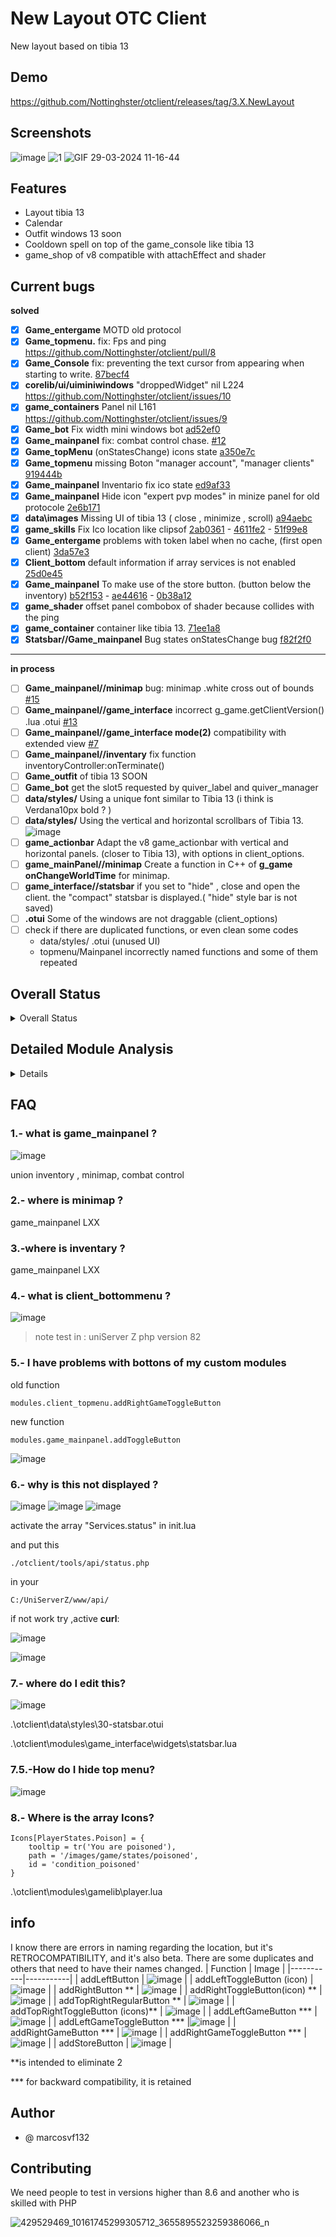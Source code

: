 # New Layout OTC Client

New layout based on tibia 13

## Demo

https://github.com/Nottinghster/otclient/releases/tag/3.X.NewLayout

## Screenshots

![image](https://github.com/Nottinghster/otclient/assets/114332266/e15b7533-4a85-44f9-b9f9-9c0430411332)
![1](https://github.com/Nottinghster/otclient/assets/7372287/2b722f7e-b2b6-44f8-9893-9c6a1a77ee69)
![GIF 29-03-2024 11-16-44](https://github.com/Nottinghster/otclient/assets/7372287/b7160f27-57c8-428f-a06e-d9e0610699af)



## Features

- Layout tibia 13
- Calendar
- Outfit windows 13 soon
- Cooldown spell on top of the game_console like tibia 13
- game_shop of v8 compatible with attachEffect and shader


## Current bugs
**solved**
- [x] **Game_entergame** MOTD old protocol
- [x] **Game_topmenu.** fix: Fps and ping https://github.com/Nottinghster/otclient/pull/8
- [x] **Game_Console** fix: preventing the text cursor from appearing when starting to write.  [87becf4](https://github.com/Nottinghster/otclient/commit/87becf4e2fcc7f7c494f87fae4f0d4b426f68749)
- [x] **corelib/ui/uiminiwindows** "droppedWidget" nil L224 https://github.com/Nottinghster/otclient/issues/10
- [x]  **game_containers** Panel nil L161 https://github.com/Nottinghster/otclient/issues/9
- [x] **Game_bot** Fix width mini windows bot [ad52ef0](https://github.com/Nottinghster/otclient/commit/ad52ef06dad02afc8276e3508fbe864dfb0cc38b)
- [x] **Game_mainpanel** fix: combat control  chase. [#12](https://github.com/Nottinghster/otclient/pull/12)
- [x] **Game_topMenu** (onStatesChange) icons state [a350e7c](https://github.com/Nottinghster/otclient/commit/a350e7cc36dbf907675d57f2037ef86810482a62)
- [x] **Game_topmenu** missing Boton "manager account", "manager clients" [919444b](https://github.com/Nottinghster/otclient/commit/919444b6cecadbbad2d48a54a445079d17e83561)
- [x] **Game_mainpanel** Inventario fix ico state [ed9af33](https://github.com/Nottinghster/otclient/commit/ed9af33a6ed41f10e698d7017939e21bc5eedda6)
- [x] **Game_mainpanel** Hide icon "expert pvp modes" in minize panel for old protocole [2e6b171](https://github.com/Nottinghster/otclient/commit/2e6b17196a6112202ce0969aea0f8697f8f4db8e)
- [x] **data\images** Missing UI of tibia 13 ( close , minimize , scroll) [a94aebc](https://github.com/Nottinghster/otclient/commit/a94aebc730c36a34f44261918512596d337aa8d5)
- [x] **game_skills** Fix Ico location like clipsof [2ab0361](https://github.com/Nottinghster/otclient/commit/2ab03612d15a9ca4cc1f1db146e395d6d835d2e2) - [4611fe2](https://github.com/Nottinghster/otclient/commit/4611fe28bb0ecaa7b3d0cb5a4c9576e2d91a6223) - [51f99e8](https://github.com/Nottinghster/otclient/commit/51f99e8fec86b9026a1071d58b4197650b5783c5)
- [x] **Game_entergame** problems with token label when no cache, (first open client) [3da57e3](https://github.com/Nottinghster/otclient/commit/3da57e364b10a89339decb2f20c6556e33db919a)
- [x] **Client_bottom** default information if array services is not enabled [25d0e45](https://github.com/Nottinghster/otclient/commit/25d0e4526a41228e3391d9a7706c18b645b3219c)
- [x]  **Game_mainpanel**  To make use of the store button. (button below the inventory) [b52f153](https://github.com/Nottinghster/otclient/commit/b52f15386c3a1fbca2b5760ae6aae0bcef0e5a47) - [ae44616](https://github.com/Nottinghster/otclient/commit/ae44616702a181e89dad9e04ca61b627d6d1ad46) - [0b38a12](https://github.com/Nottinghster/otclient/commit/0b38a12438d5d2cebb6529d4de023c049d29f247)
- [x] **game_shader** offset panel combobox of shader because collides with the ping []()
- [x] **game_container** container like tibia 13. [71ee1a8](https://github.com/Nottinghster/otclient/commit/71ee1a8bdf25ab713656fd3ad28673d094f22a0c)
- [x] **Statsbar//Game_mainpanel** Bug states onStatesChange bug [f82f2f0](https://github.com/Nottinghster/otclient/commit/f82f2f0df58c6944714a3670429e1d99ee1fc1b2)
------------
**in process**
- [ ] **Game_mainpanel//minimap** bug: minimap .white cross out of bounds [#15](https://github.com/Nottinghster/otclient/issues/15)
- [ ] **Game_mainpanel//game_interface** incorrect g_game.getClientVersion() .lua .otui [#13](https://github.com/Nottinghster/otclient/issues/13)
- [ ] **Game_mainpanel//game_interface mode(2)** compatibility with extended view  [#7](https://github.com/Nottinghster/otclient/issues/7)
- [ ] **Game_mainpanel//inventary** fix function inventoryController:onTerminate()
- [ ] **Game_outfit** of tibia 13 SOON
- [ ] **Game_bot** get the slot5 requested by quiver_label and quiver_manager
- [ ] **data/styles/** Using a unique font similar to Tibia 13 (i think is Verdana10px bold ? )
- [ ] **data/styles/** Using the vertical and horizontal scrollbars of Tibia 13. ![image](https://github.com/Nottinghster/otclient/assets/114332266/623f01c9-41cf-4763-88e5-449cf7127f5e)
- [ ] **game_actionbar** Adapt the v8 game_actionbar with vertical and horizontal panels. (closer to Tibia 13), with options in client_options.
- [ ] **game_mainPanel//minimap** Create a function in C++ of **g_game onChangeWorldTime** for minimap.
- [ ] **game_interface//statsbar** if you set to "hide" , close and open the client. the "compact" statsbar is displayed.( "hide" style bar is not saved)
- [ ] **.otui** Some of the windows are not draggable (client_options)
- [ ] check if there are duplicated functions, or even clean some codes
     - data/styles/ .otui (unused UI)
     - topmenu/Mainpanel incorrectly named functions and some of them repeated



## Overall Status

<details>
<summary>Overall Status</summary>

![](https://geps.dev/progress/100) = compatibility terminated

![](https://geps.dev/progress/99) = unmodified, test require

![](https://geps.dev/progress/0) = not reviewed yet

---

## ./modules

![](https://geps.dev/progress/99) client `--unmodified, test required`

![](https://geps.dev/progress/99) client_background `--unmodified, test required`

![](https://geps.dev/progress/80) client_bottommenu

![](https://geps.dev/progress/90) client_entergame

![](https://geps.dev/progress/99) client_locales `--unmodified, test required`

![](https://geps.dev/progress/0) client_options

![](https://geps.dev/progress/90) client_serverlist

![](https://geps.dev/progress/99) client_styles `--unmodified, test required`

![](https://geps.dev/progress/99) client_terminal `--unmodified, test required`

![](https://geps.dev/progress/90) client_topmenu

![](https://geps.dev/progress/0) corelib

![](https://geps.dev/progress/0) gamelib

![](https://geps.dev/progress/0) game_actionbar

![](https://geps.dev/progress/99) game_attachedeffects `--unmodified, test required`

![](https://geps.dev/progress/90) game_battle

![](https://geps.dev/progress/99) game_bugreport `--unmodified, test required`

![](https://geps.dev/progress/100) game_console

![](https://geps.dev/progress/99) game_containers `--unmodified, test required`

![](https://geps.dev/progress/99) game_cooldown `--unmodified, test required`

![](https://geps.dev/progress/99) game_features

![](https://geps.dev/progress/0) game_healthcircle

![](https://geps.dev/progress/0) game_hotkeys

![](https://geps.dev/progress/99) game_imbuing `--unmodified, test required`

![](https://geps.dev/progress/0) game_interface

![](https://geps.dev/progress/10) game_mainpanel

![](https://geps.dev/progress/99) game_market `--unmodified, test required`

![](https://geps.dev/progress/99) game_modaldialog `--unmodified, test required`

![](https://geps.dev/progress/0) game_npctrade `--unmodified, test required`

![](https://geps.dev/progress/0) game_outfit `--unmodified, test required`

![](https://geps.dev/progress/0) game_playerdeath `--unmodified, test required`

![](https://geps.dev/progress/0) game_playermount `--unmodified, test required`

![](https://geps.dev/progress/0) game_playertrade `--unmodified, test required`

![](https://geps.dev/progress/0) game_prey \*\*1

![](https://geps.dev/progress/99) game_questlog `--unmodified, test required`

![](https://geps.dev/progress/0) game_ruleviolation `--unmodified, test required`

![](https://geps.dev/progress/0) game_shaders `--unmodified, test required`

![](https://geps.dev/progress/100) game_skills

![](https://geps.dev/progress/99) game_spelllist `--unmodified, test required`

![](https://geps.dev/progress/99) game_stash `--unmodified, test required`

![](https://geps.dev/progress/99) game_tasks `--unmodified, test required`

![](https://geps.dev/progress/0) game_textmessage

![](https://geps.dev/progress/99) game_textwindow `--unmodified, test required`

![](https://geps.dev/progress/99) game_things `--unmodified, test required`

![](https://geps.dev/progress/99) game_unjustifiedpoints `--unmodified, test required` \*\*1

![](https://geps.dev/progress/99) game_viplist `--unmodified, test required` \*\*1

![](https://geps.dev/progress/99) startup

![](https://geps.dev/progress/99) updater `--unmodified, test required`

</details>

## Detailed Module Analysis

<details>
### client

- Status: Incomplete
- Bugs:
  - [ ] Issue
  - [ ] Issue

### client_background

- Status: Incomplete
- Bugs:
  - [ ] Issue
  - [ ] Issue

### client_bottommenu

- Status: Incomplete
- Bugs:
  - [x] Issue : http post support #6
  - [ ] Issue : miss fix outfit boosted

### client_entergame

- Status: Incomplete
- Bugs:
  - [x] Incorrect Tab(key) order.
  - [x] MOTD
  - [ ] Test v13
  - [x] bug login quickly unfinished http post

### client_locales

- Status: Incomplete
- Bugs:
  - [ ] Issue
  - [ ] Issue

### client_options

- Status: Incomplete
- Bugs:
  - [ ] Issue
  - [ ] Issue

### client_serverlist

- Status: Incomplete
- Bugs:
  - [ ] Issue : Bug in main repo mehah
  - [ ] Issue

### client_styles

- Status: Incomplete
- Bugs:
  - [ ] Issue
  - [ ] Issue

### client_terminal

- Status: Incomplete
- Bugs:
  - [ ] Issue
  - [ ] Issue

### client_topmenu

- Status: Incomplete
- Bugs:
  - [x] Issue : http post support #6
  - [ ] Issue : miss "manager account", "manager clients"

### corelib

- Status: Incomplete
- Bugs:
  - [ ] Issue
  - [ ] Issue

### gamelib

- Status: Incomplete
- Bugs:
  - [ ] Issue
  - [ ] Issue

### game_actionbar

- Status: Incomplete
- Bugs:
  - [ ] Issue
  - [ ] Issue

### game_attachedeffects

- Status: Incomplete
- Bugs:
  - [ ] Issue
  - [ ] Issue

### game_battle

- Status: Incomplete
- Bugs:
  - [ ] Issue
  - [ ] Issue

### game_bugreport

- Status: Incomplete
- Bugs:
  - [ ] Issue
  - [ ] Issue

### game_console

- Status: Completed
- Bugs:
  - [x] Issue : preventing the cursor from appearing when starting to write.
  - [x] Issue : Fix enter for enable WASD
  - [x] Issue :add "isEnabledWASD" missing funcion bot #6

### game_containers

- Status: Incomplete
- Bugs:
  - [ ] Issue
  - [ ] Issue

### game_cooldown

- Status: Incomplete
- Bugs:
  - [ ] Issue
  - [ ] Issue

### game_features

- Status: Incomplete
- Bugs:
  - [ ] Issue
  - [ ] Issue

### game_healthcircle

- Status: Incomplete
- Bugs:
  - [ ] Issue
  - [ ] Issue

### game_hotkeys

- Status: Incomplete
- Bugs:
  - [ ] Issue
  - [ ] Issue

### game_imbuing

- Status: Incomplete
- Bugs:
  - [ ] Issue
  - [ ] Issue

### game_interface

- Status: Incomplete
- Bugs:
  - [ ] Issue
  - [ ] Issue

### game_mainpanel

- Status: Incomplete
- Bugs:
  - [x] Issue : Cap, soul not work
  - [x] Issue : Inventary , hide icons "bless" in old protocol
  - [x] Issue : Conditions icons are not coded
  - [x] Issue : When you attack and chase mode is follow, there's error in terminal (need auto Chase option turned on)
  - [ ] Issue : fix function inventoryController:onTerminate()
  - [x] Issue : Hide icon "bless" in minize panel

**NOTE: **

- correct the version of the if function "bless"

### game_market

- Status: Incomplete
- Bugs:
  - [ ] Issue
  - [ ] Issue

### game_modaldialog

- Status: Incomplete
- Bugs:
  - [ ] Issue
  - [ ] Issue

### game_npctrade

- Status: Incomplete
- Bugs:
  - [ ] Issue
  - [ ] Issue

### game_outfit

- Status: Incomplete
- Bugs:
  - [ ] Issue : compatibility with v8
  - [ ] Issue

### game_playerdeath

- Status: Incomplete
- Bugs:
  - [ ] Issue
  - [ ] Issue

### game_playermount

- Status: Incomplete
- Bugs:
  - [ ] Issue
  - [ ] Issue

### game_playertrade

- Status: Incomplete
- Bugs:
  - [ ] Issue
  - [ ] Issue

### game_prey

- Status: Incomplete
- Bugs:
  - [ ] Issue
  - [ ] Issue

### game_questlog

- Status: Incomplete
- Bugs:
  - [ ] Issue
  - [ ] Issue

### game_ruleviolation

- Status: Incomplete
- Bugs:
  - [ ] Issue
  - [ ] Issue

### game_shaders

- Status: Incomplete
- Bugs:
  - [ ] Issue
  - [ ] Issue

### game_skills

- Status: Incomplete
- Bugs:
  - [x] Issue : Ico game skills like clipsof

### game_spelllist

- Status: Incomplete
- Bugs:
  - [ ] Issue
  - [ ] Issue

### game_stash

- Status: Incomplete
- Bugs:
  - [ ] Issue
  - [ ] Issue

### game_tasks

- Status: Incomplete
- Bugs:
  - [ ] Issue
  - [ ] Issue

### game_textmessage

- Status: Incomplete
- Bugs:
  - [ ] Issue
  - [ ] Issue

### game_textwindow

- Status: Incomplete
- Bugs:
  - [ ] Issue
  - [ ] Issue

### game_things

- Status: Incomplete
- Bugs:
  - [ ] Issue
  - [ ] Issue

### game_unjustifiedpoints

- Status: Incomplete
- Bugs:
  - [ ] Issue
  - [ ] Issue

### game_viplist

- Status: Incomplete
- Bugs:
  - [ ] Issue
  - [ ] Issue

### startup

- Status: Incomplete
- Bugs:
  - [ ] Issue
  - [ ] Issue

### updater

- Status: Incomplete
- Bugs:
  - [ ] Issue
  - [ ] Issue

## MOD

## ![](https://geps.dev/progress/90)

### ./Mod/bot

- Status: Incomplete
- Bugs:
  - [ ] Issue: Fix width mini windows
  - [ ] Issue: get the slot5 requested by quiver_label and quiver_manager

## Data

---

### ./data/images

![](https://geps.dev/progress/80)

- Status: Incomplete
- Bugs:
  - [ ] Issue: Fix Bot icon top menu
  - [ ] Issue fix: icons state
  - [ ] close , minimize , scroll ico

### ./data/Style

![](https://geps.dev/progress/0)

- Status: Incomplete
- Bugs:
  - [ ] Issue:
  - [ ] Issue

</details>

## FAQ

### **1.- what is game_mainpanel ?**

![image](https://cdn.discordapp.com/attachments/1188251464603283526/1223263276834492536/image.png?ex=661937b4&is=6606c2b4&hm=2d8e6da381b083cb1c153220a7e7847fbddcb4a8876f8006367dcbb1c1746d09&)

union inventory , minimap, combat control

### **2.- where is minimap ?**

game_mainpanel LXX

### **3.-where is inventary ?**

game_mainpanel LXX

### **4.- what is client_bottommenu ?**

![image](https://github.com/Nottinghster/otclient/assets/114332266/19928bf5-76d5-4cfd-a43a-8514a024daf6)

> note test in : uniServer Z php version 82

### **5.- I have problems with bottons of my custom modules**

old function

    modules.client_topmenu.addRightGameToggleButton

new function

    modules.game_mainpanel.addToggleButton

![image](https://github.com/Nottinghster/otclient/assets/114332266/2891f3fe-524d-4cae-8bd3-272e1607b1d6)

### **6.- why is this not displayed ?**

![image](https://github.com/Nottinghster/otclient/assets/114332266/d1104f03-1726-4c25-9698-84c465369514)
![image](https://github.com/Nottinghster/otclient/assets/114332266/3fdad239-963c-4464-a811-3cfde41b8938)
![image](https://github.com/Nottinghster/otclient/assets/114332266/532cd93e-f589-4f3e-ac58-94d45c4fcd58)

activate the array "Services.status" in init.lua

and put this

`./otclient/tools/api/status.php`

in your

`C:/UniServerZ/www/api/`


if not work try ,active **curl**:

![image](https://github.com/Nottinghster/otclient/assets/114332266/99ad2ce7-d70f-47f4-aa19-083140fb5814)

![image](https://github.com/Nottinghster/otclient/assets/114332266/84349388-a458-4eb5-b1d6-cce5693cfd5a)

### **7.- where do I edit this?**
![image](https://github.com/Nottinghster/otclient/assets/114332266/346fb845-7441-45c2-ac49-f11b2bf8535a)

.\otclient\data\styles\30-statsbar.otui

.\otclient\modules\game_interface\widgets\statsbar.lua

### **7.5.-How do I hide top menu?**
![image](https://github.com/Nottinghster/otclient/assets/114332266/ceca0186-f65b-448b-ab72-ab4cef368f46)

### **8.- Where is the array Icons?**


```
Icons[PlayerStates.Poison] = {
    tooltip = tr('You are poisoned'),
    path = '/images/game/states/poisoned',
    id = 'condition_poisoned'
}
```

.\otclient\modules\gamelib\player.lua


## info
I know there are errors in naming regarding the location, but it's RETROCOMPATIBILITY, and it's also beta.
There are some duplicates and others that need to have their names changed.
| Function | Image |
|-----------|-----------|
| addLeftButton    | ![image](https://github.com/Nottinghster/otclient/assets/114332266/117ed15b-6d40-4e17-911b-f54129c1bc93)   |
| addLeftToggleButton  (icon)  | ![image](https://github.com/Nottinghster/otclient/assets/114332266/606f5ec0-409d-4dfa-bb38-e57e6b4b0fd8)   |
| addRightButton  **  | ![image](https://github.com/Nottinghster/otclient/assets/114332266/92161803-e743-4b4a-898d-8cffc74d2f5d)  |
| addRightToggleButton(icon)  **  |![image](https://github.com/Nottinghster/otclient/assets/114332266/228089b8-f0c2-49fa-8398-42e82492b612)  |
| addTopRightRegularButton **   | ![image](https://github.com/Nottinghster/otclient/assets/114332266/50103b0f-819e-4eda-8efe-34caa29fec98)  |
| addTopRightToggleButton (icons)**  | ![image](https://github.com/Nottinghster/otclient/assets/114332266/37e7f3a8-3486-40ef-bbb0-f6b71ccd8e57)  |
| addLeftGameButton  ***  | ![image](https://github.com/Nottinghster/otclient/assets/114332266/eb6666c8-2597-448f-915c-0190db706bbc)   |
| addLeftGameToggleButton  ***  |![image](https://github.com/Nottinghster/otclient/assets/114332266/a8eb6714-cf9c-4d76-81a4-ed9547402d08)  |
| addRightGameButton  ***  | ![image](https://github.com/Nottinghster/otclient/assets/114332266/c7bab85c-86f2-4ead-b23f-b141723729ba)  |
| addRightGameToggleButton ***  | ![image](https://github.com/Nottinghster/otclient/assets/114332266/af39b255-7afb-4142-8ed5-c143ac6f6237)  |
| addStoreButton | ![image](https://github.com/Nottinghster/otclient/assets/114332266/e597d6a6-740e-470b-801c-edf3ebce2168)  |

**is intended to eliminate 2

*** for backward compatibility, it is retained


## Author

- @ marcosvf132

## Contributing

We need people to test in versions higher than 8.6  and another who is skilled with PHP 

![429529469_10161745299305712_3655895523259386066_n](https://github.com/Nottinghster/otclient/assets/114332266/8ad690f2-b10c-49c5-93a2-7fe89b944101)
